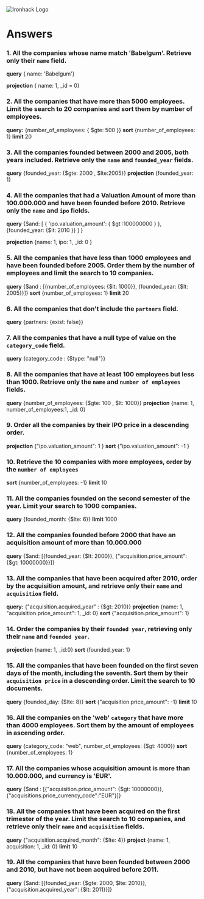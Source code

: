 ![Ironhack Logo](https://i.imgur.com/1QgrNNw.png)

# Answers

### 1. All the companies whose name match 'Babelgum'. Retrieve only their `name` field.

<!-- Your Code Goes Here -->
**query**
    { name: 'Babelgum'}

**projection**
    { name: 1, _id = 0}

### 2. All the companies that have more than 5000 employees. Limit the search to 20 companies and sort them by **number of employees**.

<!-- Your Code Goes Here -->
**query:** 
    {number_of_employees: { $gte: 500 }}
**sort** 
    {number_of_employees: 1}
**limit**
    20


### 3. All the companies founded between 2000 and 2005, both years included. Retrieve only the `name` and `founded_year` fields.

<!-- Your Code Goes Here -->
**query**
    {founded_year: {$gte: 2000 , $lte:2005}}
**projection**
    {founded_year: 1}


### 4. All the companies that had a Valuation Amount of more than 100.000.000 and have been founded before 2010. Retrieve only the `name` and `ipo` fields.

<!-- Your Code Goes Here -->
**query**
    {$and: [ { 'ipo.valuation_amount': { $gt :100000000 } }, {founded_year: {$lt: 2010 }} ] }  
     
**projection**
    {name: 1, ipo: 1, _id: 0 }

### 5. All the companies that have less than 1000 employees and have been founded before 2005. Order them by the number of employees and limit the search to 10 companies.

<!-- Your Code Goes Here -->
**query**
    {$and : [{number_of_employees: {$lt: 1000}}, {founded_year: {$lt: 2005}}]}
**sort** 
    {number_of_employees: 1}
**limit**
    20

### 6. All the companies that don't include the `partners` field.

<!-- Your Code Goes Here -->
**query**
    {partners: {exist: false}}

### 7. All the companies that have a null type of value on the `category_code` field.

<!-- Your Code Goes Here -->
**query**
    {category_code : {$type: "null"}}

### 8. All the companies that have at least 100 employees but less than 1000. Retrieve only the `name` and `number of employees` fields.

<!-- Your Code Goes Here -->
**query**
    {number_of_employees: {$gte: 100 , $lt: 1000}}
**projection**
    {name: 1, number_of_employees:1, _id: 0}

### 9. Order all the companies by their IPO price in a descending order.

<!-- Your Code Goes Here -->
**projection**
    {"ipo.valuation_amount": 1 }
**sort**
    {"ipo.valuation_amount": -1 }


### 10. Retrieve the 10 companies with more employees, order by the `number of employees`

<!-- Your Code Goes Here -->
**sort**
    {number_of_employees: -1}
**limit**
    10

### 11. All the companies founded on the second semester of the year. Limit your search to 1000 companies.

<!-- Your Code Goes Here -->
**query**
    {founded_month: {$lte: 6}}
**limit**
    1000

### 12. All the companies founded before 2000 that have an acquisition amount of more than 10.000.000

<!-- Your Code Goes Here -->
**query** 
    {$and: [{founded_year: {$lt: 2000}}, {"acquisition.price_amount": {$gt: 10000000}}]}

### 13. All the companies that have been acquired after 2010, order by the acquisition amount, and retrieve only their `name` and `acquisition` field.

<!-- Your Code Goes Here -->
**query:** 
    {"acquisition.acquired_year" : {$gt: 2010}}
**projection**
    {name: 1, "acquisition.price_amount": 1, _id: 0}
**sort**
    {"acquisition.price_amount": 1}

### 14. Order the companies by their `founded year`, retrieving only their `name` and `founded year`.

<!-- Your Code Goes Here -->
**projection**
    {name: 1, _id:0}
**sort**
    {founded_year: 1}

### 15. All the companies that have been founded on the first seven days of the month, including the seventh. Sort them by their `acquisition price` in a descending order. Limit the search to 10 documents.

<!-- Your Code Goes Here -->
**query**
    {founded_day: {$lte: 8}}
**sort**
    {"acquisition.price_amount": -1}
**limit**
    10

### 16. All the companies on the 'web' `category` that have more than 4000 employees. Sort them by the amount of employees in ascending order.

<!-- Your Code Goes Here -->
**query**
    {category_code: "web", number_of_employees: {$gt: 4000}}
**sort**
    {number_of_employees: 1}

### 17. All the companies whose acquisition amount is more than 10.000.000, and currency is 'EUR'.

<!-- Your Code Goes Here -->
**query**
    {$and : [{"acquisition.price_amount": {$gt: 10000000}},{"acquisitions.price_currency_code":"EUR"}]}

### 18. All the companies that have been acquired on the first trimester of the year. Limit the search to 10 companies, and retrieve only their `name` and `acquisition` fields.

<!-- Your Code Goes Here -->
**query**
    {"acquisition.acquired_month": {$lte: 4}}
**project**
    {name: 1, acquisition: 1, _id: 0}
**limit**
    10


### 19. All the companies that have been founded between 2000 and 2010, but have not been acquired before 2011.

<!-- Your Code Goes Here -->
**query**
    {$and: [{founded_year: {$gte: 2000, $lte: 2010}},{"acquisition.acquired_year": {$lt: 2011}}]}
